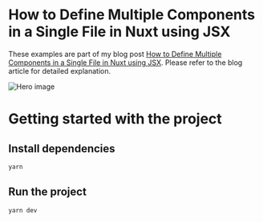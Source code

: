 # How to Define Multiple Components in a Single File in Nuxt using JSX

These examples are part of my blog post [How to Define Multiple Components in a Single File in Nuxt using JSX](https://www.trpkovski.com/2024/01/21/how-to-define-multiple-components-in-a-single-file-in-nuxt-using-jsx). Please refer to the blog article for detailed explanation.

![Hero image](https://res.cloudinary.com/suv4o/image/upload/w_750/v1705811682/blog/how-to-defining-multiple-components-in-a-single-file-in-nuxt/dx3lzu2av0hwbu2hkuob)

# Getting started with the project

## Install dependencies

```bash
yarn
```

## Run the project

```bash
yarn dev
```
